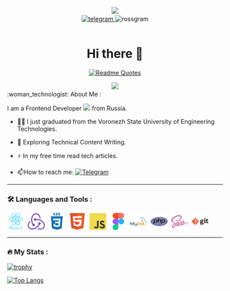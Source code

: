 
<div id="header" align="center">
  <img src="https://media.giphy.com/media/tPjlmJzj9Z99vwF5dV/giphy.gif" width="100"/>

<div id="badges" align="center">
  <a href="https://t.me/MaRi_ShKaC">
    <img src="https://img.shields.io/badge/Telegram-blue?style=for-the-badge&logo=telegram&logoColor=white" alt="telegram"/>
  </a>
    <img src="https://img.shields.io/badge/Rossgram-pink?style=for-the-badge&logo=rossgram&logoColor=white" alt="rossgram"/>
</div>
<img src="https://komarev.com/ghpvc/?username=MaRiNaChursina&style=flat-square&color=blue" alt=""/>
<h1>Hi there 👋</h1>

[![Readme Quotes](https://quotes-github-readme.vercel.app/api?type=horizontal&theme=dark)](https://github.com/piyushsuthar/github-readme-quotes)

<img src="https://media.giphy.com/media/qfiP3gjBmTvPFTT1Fx/giphy.gif" width="400"/>
</div>
:woman_technologist: About Me :

I am a Frontend Developer <img src="https://media.giphy.com/media/WUlplcMpOCEmTGBtBW/giphy.gif" width="30"> from Russia.

 - :woman_student: I just graduated from the Voronezh State University of Engineering Technologies.

- :seedling: Exploring Technical Content Writing.

- :zap: In my free time read tech articles.

- :mailbox:How to reach me: [![Telegram](https://img.shields.io/badge/Telegram-blue?style=for-the-badge&logo=telegram&logoColor=white)](https://t.me/MaRi_ShKaC)

---

### :hammer_and_wrench: Languages and Tools :
<div>
  <img src="https://github.com/devicons/devicon/blob/master/icons/react/react-original-wordmark.svg" title="React" alt="React" width="40" height="40"/>&nbsp;
  <img src="https://github.com/devicons/devicon/blob/master/icons/redux/redux-original.svg" title="Redux" alt="Redux " width="40" height="40"/>&nbsp;
  <img src="https://github.com/devicons/devicon/blob/master/icons/css3/css3-plain-wordmark.svg"  title="CSS3" alt="CSS" width="40" height="40"/>&nbsp;
  <img src="https://github.com/devicons/devicon/blob/master/icons/html5/html5-original.svg" title="HTML5" alt="HTML" width="40" height="40"/>&nbsp;
  <img src="https://github.com/devicons/devicon/blob/master/icons/javascript/javascript-original.svg" title="JavaScript" alt="JavaScript" width="40" height="40"/>&nbsp;
  <img src="https://github.com/devicons/devicon/blob/master/icons/figma/figma-original.svg" title="figma" alt="figma" width="40" height="40"/>&nbsp;
  <img src="https://github.com/devicons/devicon/blob/master/icons/mysql/mysql-original-wordmark.svg" title="MySQL"  alt="MySQL" width="40" height="40"/>&nbsp;
  <img src="https://github.com/devicons/devicon/blob/master/icons/php/php-original.svg" title="PHP" alt="PHP" width="40" height="40"/>&nbsp;
  <img src="https://github.com/devicons/devicon/blob/master/icons/sass/sass-original.svg" title="sass" alt="sass" width="40" height="40"/>&nbsp;
  <img src="https://github.com/devicons/devicon/blob/master/icons/git/git-original-wordmark.svg" title="Git" **alt="Git" width="40" height="40"/>
</div>

---

### :fire: My Stats :

[![trophy](https://github-profile-trophy.vercel.app/?username=MaRiNaChursina)](https://github.com/ryo-ma/github-profile-trophy)

[![Top Langs](https://github-readme-stats.vercel.app/api/top-langs/?username=MaRiNaChursina&layout=compact&theme=vision-friendly-dark)](https://github.com/anuraghazra/github-readme-stats)

